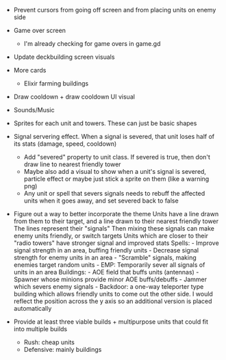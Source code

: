 
- Prevent cursors from going off screen and from placing units on enemy side

- Game over screen
	- I'm already checking for game overs in game.gd

- Update deckbuilding screen visuals

- More cards
    - Elixir farming buildings

- Draw cooldown + draw cooldown UI visual

- Sounds/Music

- Sprites for each unit and towers. These can just be basic shapes

- 	Signal servering effect. When a signal is severed, that unit loses half of its stats (damage, speed, cooldown)
	- Add "severed" property to unit class. If severed is true, then don't draw line to nearest friendly tower
	- Maybe also add a visual to show when a unit's signal is severed, particle effect or maybe just stick a sprite on them (like a warning png)
    - Any unit or spell that severs signals needs to rebuff the affected units when it goes away, and set severed back to false

- Figure out a way to better incorporate the theme
	Units have a line drawn from them to their target, and a line drawn to their nearest friendly tower
	The lines represent their "signals" 
	Then mixing these signals can make enemy units friendly, or switch targets
	Units which are closer to their "radio towers" have stronger signal and improved stats
    Spells:
		- Improve signal strength in an area, buffing friendly units
		- Decrease signal strength for enemy units in an area
		- "Scramble" signals, making enemies target random units
		- EMP: Temporarily sever all signals of units in an area
	Buildings:
		- AOE field that buffs units (antennas)
		- Spawner whose minions provide minor AOE buffs/debuffs
		- Jammer which severs enemy signals 
        - Backdoor: a one-way teleporter type building which allows friendly units to come out the other side. I would reflect the position across the y axis so an additional version is placed automatically

- Provide at least three viable builds + multipurpose units that could fit into multiple builds
    - Rush: cheap units
    - Defensive: mainly buildings
    
